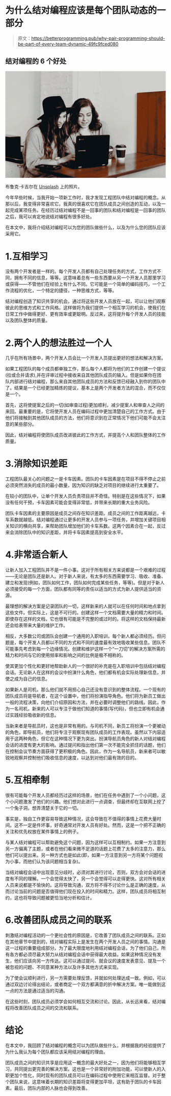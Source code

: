# 为什么结对编程应该是每个团队动态的一部分

> 原文：<https://betterprogramming.pub/why-pair-programming-should-be-part-of-every-team-dynamic-49fc9fced080>

## 结对编程的 6 个好处

![](img/777988465aaf7b3e0ba3e40499186c02.png)

布鲁克·卡吉尔在 [Unsplash](https://unsplash.com?utm_source=medium&utm_medium=referral) 上的照片。

今年早些时候，当我开始一项新工作时，我才发现工程团队中结对编程的概念。从那以后，我变得非常喜欢它。我真的很喜欢它在团队成员之间创造的互动，以及一起完成某项任务。在经历过结对编程不是一回事的团队和结对编程是一回事的团队之后，我可以肯定地说结对编程有很多好处。

在本文中，我将介绍结对编程可以为您的团队做些什么，以及为什么您的团队应该采用它。

# 1.互相学习

没有两个开发者是一样的。每个开发人员都有自己处理任务的方式，工作方式不同，拥有不同的信息，等等。这意味着总有一些东西要从另一个开发人员那里学习或获得——不管他们在经验上有什么不同。它可能是一个简单的编码技巧，一个工作流程的优化，一个特定的捷径，一种思维方式，等等。

结对编程创造了知识共享的机会。通过将这些开发人员放在一起，可以让他们观察彼此的思维方式和工作风格。这样做将为我们提供一个相互学习的机会，使我们在日常工作中做得更好、更有效率或更聪明。反过来，这将提升每个开发人员的技能以及团队整体的质量。

# 2.两个人的想法胜过一个人

几乎在所有场景中，两个开发人员会比一个开发人员提出更好的想法和解决方案。

如果工程团队的每个成员都单独工作，那么每个人都将为他们的工作创建一个提议(拉或合并请求),并在评审过程中接收来自其他团队成员的输入。但是如果你在团队内部进行结对编程，那么来自其他团队成员的方法和反馈已经融入到你的团队中了。结果是一个已经更加精炼的提议，基本上是两个开发者方法的混合，而不仅仅是一个。

首先，这将使提案之后的一切(如审查过程)更加顺利，减少提案人和审查人之间的来回。最重要的是，它将使开发人员在编码过程中更加清楚自己的工作方式。由于他们将接触到其他团队成员的方法，他们将意识到在正常情况下他们可能不会太注意的某些部分。

因此，结对编程将使团队成员改进彼此的工作方式，并提高个人和团队整体的工作质量。

# 3.消除知识差距

工程团队最关心的问题之一是卡车因素。团队的卡车因素是在项目不得不停止之前必须突然消失的成员的最小数量，因为知识的缺乏对项目的继续进行太重要了。

在较小的团队中，让单个开发人员负责项目并不奇怪。特别是在这些情况下，如果没有任何干预，卡车因素可能会变得非常低，并带来长期的重大业务风险。

团队卡车因素的主要原因是成员之间存在知识差距。成员之间的工作距离越远，卡车系数就越低。结对编程通过让更多的开发人员参与一项任务，并增加关键项目相关知识的横向共享，来帮助团队增加他们的卡车系数。这两个因素合在一起，反过来会消除团队中的知识差距，并将卡车因素提高到安全水平。

# 4.非常适合新人

让新人加入工程团队并不是一件小事。这对于所有相关方来说都是一个艰难的过程——无论是团队还是新人。对于新人来说，有太多的东西需要学习、吸收、准备、建立和发现(例如，团队如何工作，团队如何完成某些任务，等等)。但是对于新人必须接受的每一个方面，团队都有同等的责任以适当的方式为新人提供适当的资源。

最理想的解决方案是记录团队的一切，这样新来的人就可以在任何时间和地点拿到这些文件。但实际上，这是不可行的。创建这样一个文档需要大量的精力和时间。即使存在这样的文档，它也很有可能是不完整的或过时的。将这样的文档保持最新还会给表带来大量的维护工作。

相反，大多数公司或团队会创建一个通用的入职培训，每个新人都必须经历。但问题是，每个开发人员都以不同的方式和不同的速度最有效地吸收某些信息。团队不可能事先考虑到每一个边缘情况。创建和维护这样一个“一刀切”的解决方案所需的精力和时间与它的使用频率和影响之间的比例是极不相称的。

使其更加个性化和更好地帮助新人的一个很好的补充是在入职培训中包括结对编程会话。无论新人在这样的会议中扮演什么角色，他们都有机会实际处理新信息，并使之成为自己的信息。

如果新人是司机，那么他们就不用担心自己还没有意识到的整体流程。一个现有的团队成员将是导航者，在这个设置中，他们将扮演指导角色。他们将为新员工做出一般的流程决策，向他们介绍原因和方法，并在必要时调整他们的路线。因此，作为一名司机，新来的人可以专注于做他们知道的事情(写代码)，但也立即有机会通过实践经验吸收新的信息。

当新来者是导航员时，这也是非常有用的。与司机不同，新员工将扮演一个更被动的角色，即导航员，他们将专注于观察现有团队成员的工作表现。虽然以下内容适用于这两种角色，但它在这种情况下更为突出。扮演导航员角色的新人对结对编程会话的进度有更大的影响。通过提问和指出他们第一次不能完全抓住的话题，他们在控制会议节奏方面获得了更积极的角色。因此，作为一名导航员，新来者可以敏锐地观察并控制他们吸收信息的速度，以达到对他们最有效的目的。

# 5.互相牵制

很有可能每个开发人员都经历过这样的场景，他们在任务中遇到了一个小问题，这个小问题激发了他们的兴趣。他们想对此进行一点调查，但最终却在互联网上挖了一个兔子洞，想弄清楚关于它的一切。

事实是，独自工作更容易导致这种情况，这会导致在不值得的事情上花费大量时间。这不一定是件坏事，好奇通常对开发人员有好处。然而，这是一个把不正确的关注和优先权放在某件事情上的例子。

与某人结对编程可以帮助避免这个问题，因为这样可以互相制约。如果一方注意到另一方偏离了主题，或者在他们看来微不足道的话题上花费了太多的注意力，那么他们可以提出来。另一种方式也是如此(即，如果一方注意到另一方将某个问题视为小事，而他们认为该问题相当复杂)。

当结对编程会话中出现意见分歧时，必须对其进行讨论，否则，双方会对会话的进度有不同的理解。一个会觉得太快了，另一个会觉得可以走得更快。这对所有相关人员来说都是不愉快的。这将导致沟通，双方将不得不讨论什么是正确的速度，从而讨论当前的问题是否值得他们现在投入的时间和精力。这样，团队成员将相互制约，这也将导致问题被更恰当地分析和估计。

# 6.改善团队成员之间的联系

刺激结对编程活动的一个更社会性的原因是，它改善了团队成员之间的联系。正如在其他章节中提到的，结对编程实际上是发生在两个开发人员之间的事情。沟通是这一过程的重要组成部分。为了最大限度地利用结对编程会话，为了他们自己，所有各方都必须尽最大努力从结对编程会话中获得最大收益。如果这种情况没有发生，他们应该向另一方传达。这可以通过提问、就会议的速度发表意见、提及一个被忽视的问题、不同意某种方法以及许多其他方式来实现。

为了使会议顺利进行，另一方需要处理反馈，并就如何处理达成一致。例如，可以通过双边讨论得出结论，或者商定一个双方都满意的折中解决方案。唯一能做到这一点的方法是通过适当的沟通。

在这些时刻，团队成员必须学会如何相互交流和讨论。因此，从长远来看，结对编程将改善团队成员之间的交流和联系。

# 结论

在本文中，我回顾了结对编程的概念可以为团队做些什么，并根据我的经验提供了为什么我认为每个团队都应该采用结对编程的理由。

团队成员之间的知识共享是应用这一概念的最大好处之一，因为他们将能够相互学习，共同提出更完善的解决方案。这也是一个非常好的附加功能，可以使新人的入职更加个性化，同时现有的团队成员可以在编码过程中使用它来相互监督。对于整个团队来说，这意味着长期的知识差距将变得更加平坦，这有助于团队的卡车因素。最后，团队内部的人脉也会得到改善。